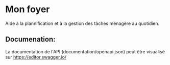 # Mon foyer

Aide à la plannification et à la gestion des tâches ménagère au quotidien.

## Documenation:

La documentation de l'API (documentation/openapi.json) peut être visualisé sur https://editor.swagger.io/
